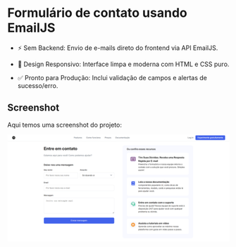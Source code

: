 # Formulário de contato usando EmailJS

* ⚡️ Sem Backend: Envio de e-mails direto do frontend via API EmailJS.

* 📱 Design Responsivo: Interface limpa e moderna com HTML e CSS puro.

* ✅ Pronto para Produção: Inclui validação de campos e alertas de sucesso/erro.

## Screenshot

Aqui temos uma screenshot do projeto:

![screenshot](screenshot.png)

